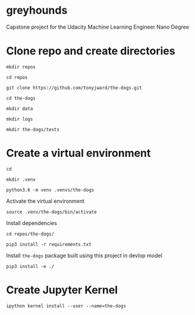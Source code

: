 # greyhounds
Capstone project for the Udacity Machine Learning Engineer Nano Degree

# Clone repo and create directories

`mkdir repos`

`cd repos`

`git clone https://github.com/tonyjward/the-dogs.git`

`cd the-dogs`

`mkdir data`

`mkdir logs`

`mkdir the-dogs/tests`


# Create a virtual environment 

`cd`

`mkdir .venv`

`python3.6 -m venv .venvs/the-dogs`

Activate the virtual environment

`source .venv/the-dogs/bin/activate`

Install dependencies 

`cd repos/the-dogs/`

`pip3 install -r requirements.txt`

Install `the-dogs` package built using this project in devlop model

`pip3 install -e ./`

# Create Jupyter Kernel 
`ipython kernel install --user --name=the-dogs`
